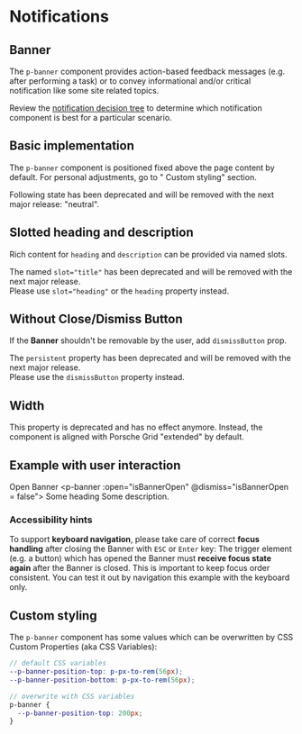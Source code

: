 # Notifications

<TableOfContents></TableOfContents>

## Banner

The `p-banner` component provides action-based feedback messages (e.g. after performing a task) or to convey
informational and/or critical notification like some site related topics.

Review the [notification decision tree](components/notifications/decision-tree) to determine which notification
component is best for a particular scenario.

## Basic implementation

The `p-banner` component is positioned fixed above the page content by default. For personal adjustments, go to " Custom
styling" section.

<p-inline-notification heading="Deprecation hint" state="warning" dismiss-button="false">
  Following state has been deprecated and will be removed with the next major release: "neutral".
</p-inline-notification>

<Playground :markup="stateMarkup" :config="config">
  <SelectOptions v-model="state" :values="states" name="state"></SelectOptions>
</Playground>

## Slotted heading and description

Rich content for `heading` and `description` can be provided via named slots.

<p-inline-notification heading="Deprecation hint" state="warning" dismiss-button="false">
  The named <code>slot="title"</code> has been deprecated and will be removed with the next major release.<br>
  Please use <code>slot="heading"</code> or the <code>heading</code> property instead.
</p-inline-notification>

<Playground :markup="slottedHeadingDescription" :config="config"></Playground>

## Without Close/Dismiss Button

If the **Banner** shouldn't be removable by the user, add `dismissButton` prop.

<p-inline-notification heading="Deprecation hint" state="warning" dismiss-button="false">
  The <code>persistent</code> property has been deprecated and will be removed with the next major release.<br>
  Please use the <code>dismissButton</code> property instead.
</p-inline-notification>

<Playground :markup="dismissButton" :config="config"></Playground>

## Width

<p-inline-notification heading="Deprecation hint" state="warning" dismiss-button="false">
This property is deprecated and has no effect anymore. Instead, the component is aligned with Porsche Grid "extended" by default.
</p-inline-notification>

## Example with user interaction

<p-button type="button" v-on:click="isBannerOpen = true">Open Banner</p-button> <p-banner :open="isBannerOpen"
@dismiss="isBannerOpen = false"> <span slot="heading">Some heading</span> <span slot="description">Some
description.</span> </p-banner>

### <A11yIcon></A11yIcon> Accessibility hints

To support **keyboard navigation**, please take care of correct **focus handling** after closing the Banner with `ESC`
or `Enter` key: The trigger element (e.g. a button) which has opened the Banner must **receive focus state again** after
the Banner is closed. This is important to keep focus order consistent. You can test it out by navigation this example
with the keyboard only.

## Custom styling

The `p-banner` component has some values which can be overwritten by CSS Custom Properties (aka CSS Variables):

```scss
// default CSS variables
--p-banner-position-top: p-px-to-rem(56px);
--p-banner-position-bottom: p-px-to-rem(56px);

// overwrite with CSS variables
p-banner {
  --p-banner-position-top: 200px;
}
```

<script lang="ts">
import Vue from 'vue';
import Component from 'vue-class-component';
import { componentsReady } from '@porsche-design-system/components-js';
import { BANNER_STATES, BANNER_STATES_DEPRECATED } from './banner-utils'; 

@Component
export default class Code extends Vue {
  config = { themeable: true };
  
  state = 'info';
  states = BANNER_STATES.map(item => BANNER_STATES_DEPRECATED.includes(item) ? item + ' (deprecated)' : item);
  get stateMarkup() {
    return `<p-banner open="true" state="${this.state}" heading="Some heading" description="Some description"></p-banner>`;
  }

  slottedHeadingDescription = `<p-banner open="true" state="${this.state}">
  <span slot="heading">Some heading with a <a href="https://porsche.com">link</a></span>
  <span slot="description">Some description. You can also add inline <a href="https://porsche.com">links</a> to route to another page.</span>
</p-banner>`;
    
  dismissButton =
`<p-banner open="true" dismiss-button="false">
  <span slot="heading">Some heading</span>
  <span slot="description">Some description.</span>
</p-banner>`;

  get widthMarkup() {
    return `<p-banner open="true" width="${this.width}">
  <span slot="heading">Some heading</span>
  <span slot="description">Some description.</span>
</p-banner>`;
  }

  isBannerOpen = false;

  mounted(): void {
    const banners = document.querySelectorAll('p-banner');
    banners.forEach((el) => el.addEventListener("dismiss", () => console.log("dismissed")));

    // scroll to top since banners have autofocus on close button via componentDidLoad
    componentsReady(this.$el).then(() => {
      document.querySelector('html').scrollTop = 0;
    });
  }
}
</script>

<style scoped lang="scss">
  :deep(.demo) {
    transform: translate3d(0, 0, 0);
    height: 10rem;
  }
</style>
